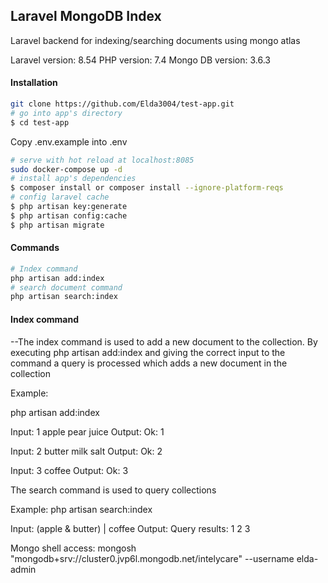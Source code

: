 ## Laravel MongoDB Index

Laravel backend for indexing/searching documents using mongo atlas

Laravel version: 8.54
PHP version: 7.4
Mongo DB version: 3.6.3

#### Installation

``` bash
git clone https://github.com/Elda3004/test-app.git
# go into app's directory
$ cd test-app
```
Copy .env.example into .env


``` bash
# serve with hot reload at localhost:8085
sudo docker-compose up -d
# install app's dependencies
$ composer install or composer install --ignore-platform-reqs
# config laravel cache
$ php artisan key:generate
$ php artisan config:cache
$ php artisan migrate
```

#### Commands


``` bash
# Index command
php artisan add:index
# search document command
php artisan search:index
```
#### Index command

--The index command is used to add a new document to the collection. By executing php artisan add:index and giving the correct input to the command a query is processed which adds a new document in the collection

Example:

php artisan add:index

Input: 1 apple pear juice
Output: Ok: 1


Input: 2 butter milk salt
Output: Ok: 2

Input: 3 coffee
Output: Ok: 3

The search command is used to query collections

Example:
php artisan search:index

Input: (apple & butter) | coffee
Output: Query results: 1 2 3

Mongo shell access: mongosh "mongodb+srv://cluster0.jvp6l.mongodb.net/intelycare" --username elda-admin
